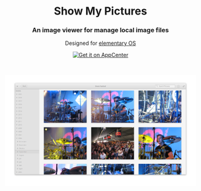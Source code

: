 <div>
  <h1 align="center">Show My Pictures</h1>
  <h3 align="center">An image viewer for manage local image files</h3>
  <p align="center">Designed for <a href="https://elementary.io"> elementary OS</p>
</div>
<p align="center">
  <a href="https://appcenter.elementary.io/com.github.artemanufrij.showmypictures">
    <img src="https://appcenter.elementary.io/badge.svg" alt="Get it on AppCenter">
  </a>
</p>

<br/>

![screenshot](Screenshot.png)
